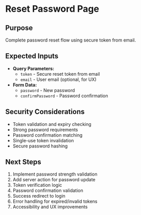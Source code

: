 # Reset Password Page

## Purpose
Complete password reset flow using secure token from email.

## Expected Inputs
- **Query Parameters:**
  - `token` - Secure reset token from email
  - `email` - User email (optional, for UX)
- **Form Data:**
  - `password` - New password
  - `confirmPassword` - Password confirmation

## Security Considerations
- Token validation and expiry checking
- Strong password requirements
- Password confirmation matching
- Single-use token invalidation
- Secure password hashing

## Next Steps
1. Implement password strength validation
2. Add server action for password update
3. Token verification logic
4. Password confirmation validation
5. Success redirect to login
6. Error handling for expired/invalid tokens
7. Accessibility and UX improvements